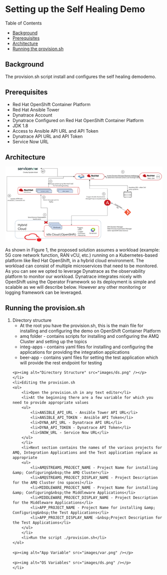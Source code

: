 <h1>Setting up the Self Healing Demo</h1>

<p>Table of Contents</p>

<ul>
	<li><a href="#_background">Background</a></li>
	<li><a href="#_prerequisites">Prerequisites</a></li>
	<li><a href="#_architecture">Architecture</a></li>
	<li><a href="#_run">Running the provision.sh</a></li>
</ul>

<h2>Background</h2>

<p>The provision.sh script install and configures the self healing demodemo.</p>

<h2>Prerequisites</h2>

<ul>
	<li>Red Hat OpenShift Container Platform</li>
	<li>Red Hat Ansible Tower</li>
	<li>Dynatrace Account</li>
	<li>Dynatrace Configured on Red Hat OpenShift Container Platform</li>
	<li>JDK 1.8</li>
	<li>Access to Ansible API URL and API Token</li>
	<li>Dynatrace API URL and API Token</li>
	<li>Service Now URL</li>
</ul>

<h2>Architecture</h2>

<p><img alt="Architecture" src="images/architecture.png" /></p>

<p>As shown in Figure 1, the proposed solution assumes a workload (example: 5G core network function, RAN vCU, etc.) running on a Kubernetes-based platform like Red Hat OpenShift, in a hybrid cloud environment. The workload can consist of multiple microservices that need to be monitored.&nbsp;<br />
As you can see we opted to leverage Dynatrace as the observability platform to monitor our workload. Dynatrace integrates nicely with OpenShift using the Operator Framework so its deployment is simple and scalable as we will describe below. However any other monitoring or logging framework can be leveraged.</p>

<h2>Running the provision.sh</h2>

<ol>
	<li>Directory structure
	<ul>
		<li>At the root you have the provision.sh, this is the main file for installing and configuring the demo on OpenShift Container Platform</li>
		<li>amq folder - contains scripts for installing and configuring the AMQ Cluster and setting up the topics</li>
		<li>integ-apps - contains yaml files for installing and configuring the applications for providing the integration applications</li>
		<li>beer-app - contains yaml files for setting the test application which will provide the rest endpoint for testing</li>
	</ul>

	<p><img alt="Directory Structure" src="images/ds.png" /></p>
	</li>
	<li>Editing the provision.sh
	<ol>
		<li>Open the provision.sh in any text editor</li>
		<li>At the beginning there are a few variable for which you need to provide appropriate values
		<ul>
			<li>ANSIBLE_API_URL - Ansible Tower API URL</li>
			<li>ANSIBLE_API_TOKEN - Ansible API Token</li>
			<li>DYNA_API_URL - Dynatrace API URL</li>
			<li>DYNA_API_TOKEN - Dynatrace API Token</li>
			<li>SNOW_URL - Service Now URL</li>
		</ul>
		</li>
		<li>Next section contains the names of the various projects for AMQ, Integration Applications and the Test application replace as appropriate
		<ul>
			<li>AMQSTREAMS_PROJECT_NAME - Project Name for installing &amp; Configuring&nbsp;the AMQ Cluster</li>
			<li>AMQSTREAMS_PROJECT_DISPLAY_NAME - Project Description for the AMQ Cluster (no spaces)</li>
			<li>MIDDLEWARE_PROJECT_NAME - Project Name for installing &amp; Configuring&nbsp;the Middleware Applications</li>
			<li>MIDDLEWARE_PROJECT_DISPLAY_NAME - Project Description for the Middleware Applications</li>
			<li>APP_PROJECT_NAME - Project Name for installing &amp; Configuring&nbsp;the Test Applications</li>
			<li>APP_PROJECT_DISPLAY_NAME -&nbsp;Project Description for the Test Applications</li>
		</ul>
		</li>
		<li>Run the script ./provision.sh</li>
	</ol>

	<p><img alt="App Variable" src="images/var.png" /></p>

	<p><img alt="OS Variables" src="images/ds.png" /></p>
	</li>
</ol>